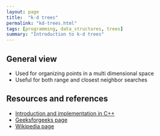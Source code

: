 ```yaml
---
layout: page
title:  "k-d trees"
permalink: "kd-trees.html"
tags: [programming, data_structures, trees]
summary: "Introduction to k-d trees"
---
```


## General view
* Used for organizing points in a multi dimensional space
* Useful for both range and closest neighbor searches


## Resources and references
* [Introduction and implementation in C++](http://pointclouds.org/documentation/tutorials/kdtree_search.php)
* [Geeksforgeeks page](https://www.geeksforgeeks.org/k-dimensional-tree/)
* [Wikipedia page](https://en.wikipedia.org/wiki/K-d_tree)
